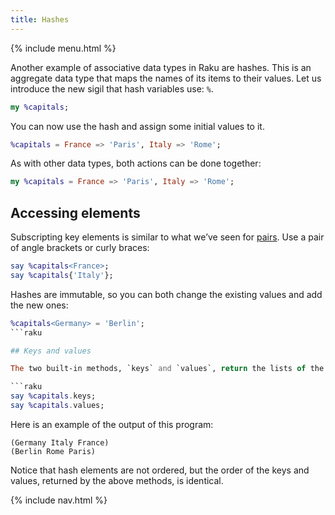 ```yaml
---
title: Hashes
---
```


{% include menu.html %}

Another example of associative data types in Raku are hashes. This is an aggregate data type that maps the names of its items to their values. Let us introduce the new sigil that hash variables use: `%`.

```raku
my %capitals;
```

You can now use the hash and assign some initial values to it.

```raku
%capitals = France => 'Paris', Italy => 'Rome';
```

As with other data types, both actions can be done together:

```raku
my %capitals = France => 'Paris', Italy => 'Rome';
```

## Accessing elements

Subscripting key elements is similar to what we’ve seen for [pairs](../pairs). Use a pair of angle brackets or curly braces:

```raku
say %capitals<France>;
say %capitals{'Italy'};
```

Hashes are immutable, so you can both change the existing values and add the new ones:

```raku
%capitals<Germany> = 'Berlin';
```raku

## Keys and values

The two built-in methods, `keys` and `values`, return the lists of the keys and the values of a hash:

```raku
say %capitals.keys;
say %capitals.values;
```

Here is an example of the output of this program:

    (Germany Italy France)
    (Berlin Rome Paris)

Notice that hash elements are not ordered, but the order of the keys and values, returned by the above methods, is identical.

{% include nav.html %}
